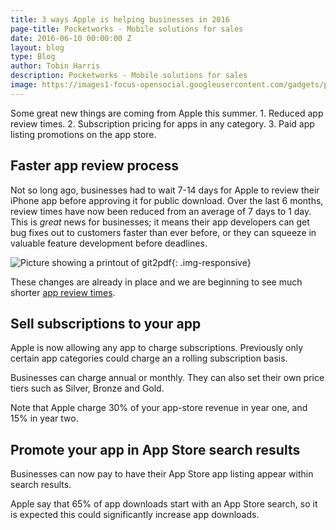 ```yaml
---
title: 3 ways Apple is helping businesses in 2016
page-title: Pocketworks - Mobile solutions for sales
date: 2016-06-10 00:00:00 Z
layout: blog
type: Blog
author: Tobin Harris
description: Pocketworks - Mobile solutions for sales
image: https://images1-focus-opensocial.googleusercontent.com/gadgets/proxy?container=focus&resize_w=800&refresh=2592000&url=https://pocketworks-website.s3.amazonaws.com/shorter-ios-app-review-times.jpg
---
```


Some great new things are coming from Apple this summer. 1. Reduced app review times.  2. Subscription pricing for apps in any category. 3. Paid app listing promotions on the app store.

<!--more-->

## Faster app review process

Not so long ago, businesses had to wait 7-14 days for Apple to review their iPhone app before approving it for public download. Over the last 6 months, review times have now been reduced from an average of 7 days to 1 day. This is *_great_* news for businesses; it means their app developers can get bug fixes out to customers faster than ever before, or they can squeeze in valuable feature development before deadlines.

![Picture showing a printout of git2pdf](https://pocketworks-website.s3.amazonaws.com/shorter-ios-app-review-times.jpg){: .img-responsive}

These changes are already in place and we are beginning to see much shorter [app review times](http://appreviewtimes.com/ios/annual-trend-graph).

## Sell subscriptions to your app

Apple is now allowing any app to charge subscriptions. Previously only certain app categories could charge an a rolling subscription basis.

Businesses can charge annual or monthly. They can also set their own price tiers such as Silver, Bronze and Gold.

Note that Apple charge 30% of your app-store revenue in year one, and 15% in year two.

## Promote your app in App Store search results

Businesses can now pay to have their App Store app listing appear within search results.

Apple say that 65% of app downloads start with an App Store search, so it is expected this could significantly increase app downloads.
